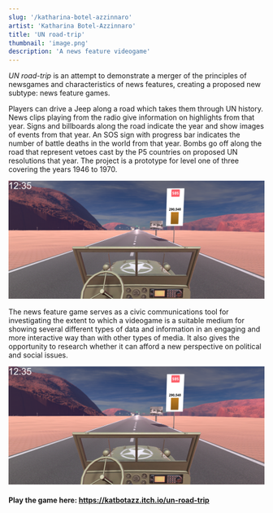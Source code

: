 ```yaml
---
slug: '/katharina-botel-azzinnaro'
artist: 'Katharina Botel-Azzinnaro'
title: 'UN road-trip'
thumbnail: 'image.png'
description: 'A news feature videogame'
---
```


*UN road-trip*  is an attempt to demonstrate a merger of the principles of newsgames and characteristics of news features, creating a proposed new subtype: news feature games. 

Players can drive a Jeep along a road which takes them through UN history. News clips playing from the radio give information on highlights from that year. Signs and billboards along the road indicate the year and show images of events from that year. An SOS sign with progress bar indicates the number of battle deaths in the world from that year. Bombs go off along the road that represent vetoes cast by the P5 countries on proposed UN resolutions that year. The project is a prototype for level one of three covering the years 1946 to 1970.

![](image_2.png)

The news feature game serves as a civic communications tool for investigating the extent to which a videogame is a suitable medium for showing several different types of data and information in an engaging and more interactive way than with other types of media. It also gives the opportunity to research whether it can afford a new perspective on political and social issues.

![UN road-trip](image_2.png)

#### Play the game here: https://katbotazz.itch.io/un-road-trip
